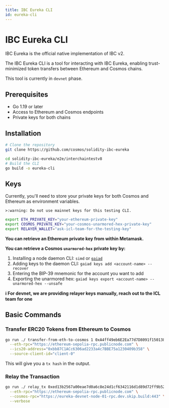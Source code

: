 ```yaml
---
title: IBC Eureka CLI
id: eureka-cli
---
```


# IBC Eureka CLI

IBC Eureka is the official native implementation of IBC v2.

The IBC Eureka CLI is a tool for interacting with IBC Eureka, enabling trust-minimized token transfers between Ethereum and Cosmos chains.

This tool is currently in `devnet` phase.

## Prerequisites

- Go 1.19 or later
- Access to Ethereum and Cosmos endpoints
- Private keys for both chains

## Installation

```bash
# Clone the repository
git clone https://github.com/cosmos/solidity-ibc-eureka
```

```bash
cd solidity-ibc-eureka/e2e/interchaintestv8
# Build the CLI
go build -o eureka-cli
```

## Keys

Currently, you'll need to store your private keys for both Cosmos and Ethereum as environment variables.

    >:warning: Do not use mainnet keys for this testing CLI.

```bash
export ETH_PRIVATE_KEY="your-ethereum-private-key"
export COSMOS_PRIVATE_KEY="your-cosmos-unarmored-hex-private-key"
export RELAYER_WALLET="ask-icl-team-for-the-testing-key"
```

**You can retrieve an Ethereum private key from within Metamask.**

**You can retrieve a Cosmos `unarmored-hex` private key by:**

1. Installing a node daemon CLI: `simd` or <code><a href="https://github.com/cosmos/gaia">gaiad</a></code>
2. Adding keys to the daemon CLI: `gaiad keys add <account-name> --recover`
3. Entering the BIP-39 mnemonic for the account you want to add
4. Exporting the unarmored hex: `gaiad keys export <account-name> --unarmored-hex --unsafe`

**:information_source: For devnet, we are providing relayer keys manually, reach out to the ICL team for one**

## Basic Commands

### Transfer ERC20 Tokens from Ethereum to Cosmos

```bash
go run ./ transfer-from-eth-to-cosmos 1 0xA4ff49eb6E2Ea77d7D8091f1501385078642603f 0xAe3E5CCaF3216de61090E68Cf5a191f3b75CaAd3 \
  --eth-rpc="https://ethereum-sepolia-rpc.publicnode.com" \
  --ics20-address="0xbb87C1ACc6306ad2233a4c7BBE75a1230409b358" \
  --source-client-id="client-0"
```
This will give you a `tx hash` in the output.

### Relay the Transaction

```bash
go run ./ relay_tx 0xed13b2567a00eae7d0a6c8e24d1cf6342116d1d89d72ff9b52b690cdd3a5dd98 \
  --eth-rpc="https://ethereum-sepolia-rpc.publicnode.com" \
  --cosmos-rpc="https://eureka-devnet-node-01-rpc.dev.skip.build:443" \
  --verbose
```